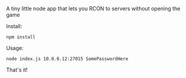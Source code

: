
A tiny little node app that lets you RCON to servers without opening the game

Install:

`npm install`

Usage:

`node index.js 10.0.0.12:27015 SomePasswordHere`

That's it!

